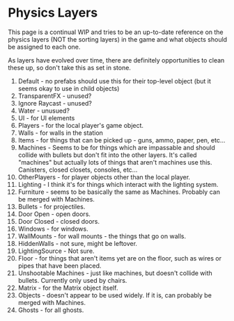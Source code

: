 # Physics Layers

This page is a continual WIP and tries to be an up-to-date reference on the physics layers (NOT the sorting layers) in the game and what objects should be assigned to each one.

As layers have evolved over time, there are definitely opportunities to clean these up, so don't take this as set in stone.

1. Default - no prefabs should use this for their top-level object (but it seems okay to use in child objects)
2. TransparentFX - unused?
3. Ignore Raycast - unused?
4. Water - unusued?
5. UI - for UI elements
6. Players - for the local player's game object.
7. Walls - for walls in the station
8. Items - for things that can be picked up - guns, ammo, paper, pen, etc...
9. Machines - Seems to be for things which are impassable and should collide with bullets but don't fit into the other layers. It's called "machines" but actually lots of things that aren't machines use this. Canisters, closed closets, consoles, etc...
10. OtherPlayers - for player objects other than the local player.
11. Lighting - I think it's for things which interact with the lighting system.
12. Furniture - seems to be basically the same as Machines. Probably can be merged with Machines.
13. Bullets - for projectiles.
14. Door Open - open doors.
15. Door Closed - closed doors.
16. Windows - for windows.
17. WallMounts - for wall mounts - the things that go on walls.
18. HiddenWalls - not sure, might be leftover.
19. LightingSource - Not sure.
20. Floor - for things that aren't items yet are on the floor, such as wires or pipes that have been placed.
21. Unshootable Machines - just like machines, but doesn't collide with bullets. Currently only used by chairs.
22. Matrix - for the Matrix object itself.
23. Objects - doesn't appear to be used widely. If it is, can probably be merged with Machines.
24. Ghosts - for all ghosts.

